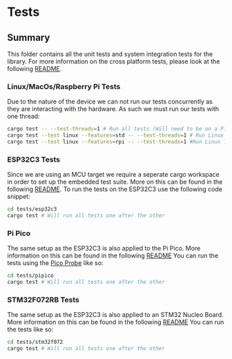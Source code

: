 # Tests

## Summary

This folder contains all the unit tests and system integration tests for the library. For more information on the cross platform tests, please look at the following [README](../tests-common/README.md).

### Linux/MacOs/Raspberry Pi Tests

Due to the nature of the device we can not run our tests concurrently as they are
interacting with the hardware. As such we must run our tests with one thread:

```bash
cargo test -- --test-threads=1 # Run all tests (Will need to be on a Pi with MCUs and others plugged in)
cargo test --test linux --features=std -- --test-threads=1 # Run Linux Tests using FTD232
cargo test --test linux --features=rpi -- --test-threads=1 #Run Linux Tests using Raspberry Pi I2C
```

### ESP32C3 Tests

Since we are using an MCU target we require a seperate cargo workspace in order to set up the embedded test suite. More on this can be found in the following [README](./esp32c3/README.md). To run the tests on the ESP32C3 use the following code snippet:

```bash
cd tests/esp32c3
cargo test # Will run all tests one after the other
```

### Pi Pico

The same setup as the ESP32C3 is also applied to the Pi Pico. More information on this can be found in the following [README](./pipico/README.md) You can run the tests using the [Pico Probe](https://thepihut.com/products/raspberry-pi-debug-probe) like so:

```bash
cd tests/pipico
cargo test # Will run all tests one after the other
```

### STM32F072RB Tests

The same setup as the ESP32C3 is also applied to an STM32 Nucleo Board. More information on this can be found in the following [README](./stm32f072/README.md) You can run the tests like so:

```bash
cd tests/stm32f072
cargo test # Will run all tests one after the other
```
